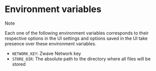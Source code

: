 # Environment variables

> [!NOTE]
> Each one of the following environment variables corresponds to their respective options in the UI settings and options saved in the UI take presence over these environment variables.

- `NETWORK_KEY`: Zwave Network key
- `STORE_DIR`: The absolute path to the directory where all files will be stored
